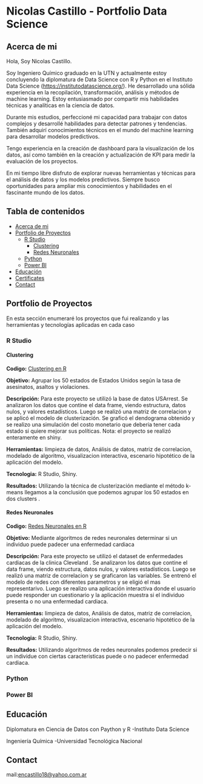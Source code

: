 # Nicolas Castillo - Portfolio Data Science

## Acerca de mi
Hola, Soy Nicolas Castillo. 

Soy Ingeniero Químico graduado en la UTN y actualmente estoy concluyendo la diplomatura de Data Science con R y Python en el Instituto Data Science (https://institutodatascience.org/).
He desarrollado una sólida experiencia en la recopilación, transformación, análisis y métodos de machine learning. Estoy entusiasmado por compartir mis habilidades técnicas y analíticas en la ciencia de datos.

Durante mis estudios, perfeccioné mi capacidad para trabajar con datos complejos y desarrollé habilidades para detectar patrones y tendencias. También adquirí conocimientos técnicos en el mundo del machine learning para desarrollar modelos predictivos.

Tengo experiencia en la creación de dashboard para la visualización de los datos, así como también en la creación y actualización de KPI para medir la evaluación de los proyectos.

En mi tiempo libre disfruto de explorar nuevas herramientas y técnicas para el análisis de datos y los modelos predictivos. Siempre busco oportunidades para ampliar mis conocimientos y habilidades en el fascinante mundo de los datos. 

## Tabla de contenidos
- [Acerca de mi](#acerca-de-mi)
- [Portfolio de Proyectos](#portfolio-de-proyectos)
  - [R Studio](#r-studio)
    - [Clustering](#clustering)
    - [Redes Neuronales](#redes-neuronales)
  - [Python](#python)
  - [Power BI](#power-bi)
- [Educación](#educación)
- [Certificates](#certificates)
- [Contact](#contact)

## Portfolio de Proyectos
En esta sección enumeraré los proyectos que fui realizando y las herramientas y tecnologías aplicadas en cada caso

### R Studio

#### Clustering
**Codigo:** [Clustering en R](https://github.com/Nico2382/Clustering_en_R)

**Objetivo:** Agrupar los 50 estados de Estados Unidos según la tasa de asesinatos, asaltos y violaciones.

**Descripción:** Para este proyecto se utilizó la base de datos USArrest. Se analizaron los datos que contine el data frame, viendo estructura, datos nulos, y valores estadísticos. Luego se realizó una matriz de correlacion y se aplicó el modelo de clusterización. Se graficó el dendograma obtenido y se realizo una simulación del costo monetario que deberia tener cada estado si quiere mejorar sus políticas.
Nota: el proyecto se realizó enteramente en shiny.

**Herramientas:** limpieza de datos, Análisis de datos, matriz de correlacion, modelado de algoritmo, visualizacion interactiva, escenario hipotético de la aplicación del modelo.

**Tecnologia:** R Studio, Shiny.

**Resultados:** Utilizando la técnica de clusterización mediante el método k-means llegamos a la conclusión que podemos agrupar los 50 estados en dos clusters .

#### Redes Neuronales
**Codigo:** [Redes Neuronales en R](https://github.com/Nico2382/Redes-neuronales-en-R)

**Objetivo:** Mediante algoritmos de redes neuronales determinar si un individuo puede padecer una enfermedad cardiaca

**Descripción:** Para este proyecto se utilizó el dataset de enfermedades cardiacas de la clinica Cleveland . Se analizaron los datos que contine el data frame, viendo estructura, datos nulos, y valores estadísticos. Luego se realizó una matriz de correlacion y se graficaron las variables. Se entrenó el modelo de redes con diferentes parametros y se eligió el mas representarivo. Luego se realizo una aplicación interactiva donde el usuario puede responder un cuestionario y la aplicación muestra si el individuo presenta o no una enfermedad cardiaca. 

**Herramientas:** limpieza de datos, Análisis de datos, matriz de correlacion, modelado de algoritmo, visualizacion interactiva, escenario hipotético de la aplicación del modelo.

**Tecnologia:** R Studio, Shiny.

**Resultados:** Utilizando algoritmos de redes neuronales podemos predecir si un individue con ciertas caracteristicas puede o no padecer enfermedad cardiaca.

### Python

### Power BI

## Educación

Diplomatura en Ciencia de Datos con Paython y R -Instituto Data Science

Ingeniería Química -Universidad Tecnológica Nacional


## Contact

mail:encastillo18@yahoo.com.ar

